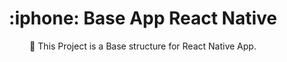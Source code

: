 <h1 align="center"> :iphone: Base App React Native </h1>

<p align="center">🚀 This Project is a Base structure for React Native App. </p>

